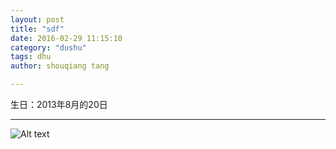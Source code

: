 ```yaml
---
layout: post
title: "sdf"
date: 2016-02-29 11:15:10
category: "dushu"
tags: dhu
author: shouqiang tang

---
```


生日：2013年8月的20日

---

![Alt text](http://7xi7ny.com1.z0.glb.clouddn.com/%E5%96%B5%E5%96%B5.png?imageView2/1/w/600/h/600 "看风景")
 

